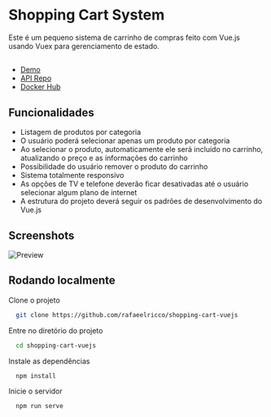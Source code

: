 
# Shopping Cart System

Este é um pequeno sistema de carrinho de compras feito com Vue.js usando Vuex para gerenciamento de estado.

##

 - [Demo](https://shopping-cart-vuejs-a3sc1newo-rafaeelricco.vercel.app/)
 - [API Repo](https://github.com/rafaeelricco/api-json-server)
 - [Docker Hub](https://hub.docker.com/repository/docker/orafaelricco/shopping-cart/general)
## Funcionalidades

- Listagem de produtos por categoria
- O usuário poderá selecionar apenas um produto por categoria
- Ao selecionar o produto, automaticamente ele será incluído no carrinho, atualizando o preço e as informações do carrinho
- Possibilidade do usuário remover o produto do carrinho
- Sistema totalmente responsivo
- As opções de TV e telefone deverão ficar desativadas até o usuário selecionar algum plano de internet
- A estrutura do projeto deverá seguir os padrões de desenvolvimento do
Vue.js


## Screenshots

![Preview](https://media.graphassets.com/4bGRUPQ0Sjym3ABsjar2)


## Rodando localmente

Clone o projeto

```bash
  git clone https://github.com/rafaeelricco/shopping-cart-vuejs
```

Entre no diretório do projeto

```bash
  cd shopping-cart-vuejs
```

Instale as dependências

```bash
  npm install
```

Inicie o servidor

```bash
  npm run serve
```

